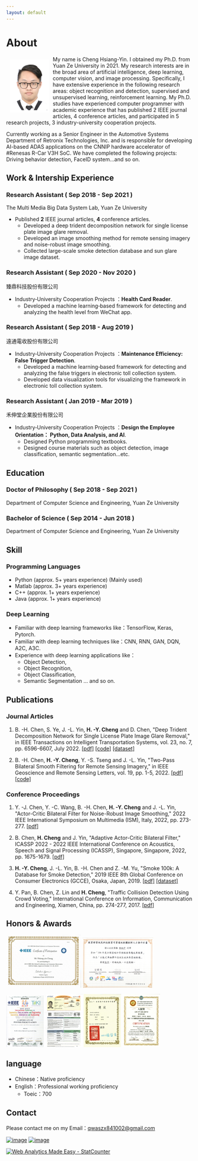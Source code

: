 ```yaml
---
layout: default
---
```



<!-- ![Branching](./figures/demo.jpg) -->

# About
<img alt="" src="figures/photo.JPG" style=" float:left ; margin:10px " width="21%">My name is Cheng Hsiang-Yin. I obtained my Ph.D. from Yuan Ze University in 2021. My research interests are in the broad area of artificial intelligence, deep learning, computer vision, and image processing. Specifically, I have extensive experience in the following research areas: object recognition and detection, supervised and unsupervised learning, reinforcement learning. My Ph.D. studies have experienced computer programmer with academic experience that has published 2 IEEE journal articles, 4 conference articles, and participated in 5 research projects, 3 industry-university cooperation projects. <br clear="left">

<!-- 您好，我是鄭翔尹，畢業於元智大學資訊工程所博士班。在學期間，發表2篇 IEEE 國際期刊論文和4篇 IEEE 國際會議論文；並參與3個產學合作計畫。主要的研究方向是電腦視覺，和深度學習；並了解物件偵測，監督與非監督式學習，強化學習...等方面知識。 -->
Currently working as a Senior Engineer in the Automotive Systems Department of Retronix Technologies, Inc. and is responsible for developing AI-based ADAS applications on the CNNIP hardware accelerator of #Renesas R-Car V3H SoC. We have completed the following projects: Driving behavior detection, FaceID system...and so on.

<!-- 您好，我是鄭翔尹，畢業於元智大學資訊工程所博士班。在學期間，發表2篇 IEEE 國際期刊論文和3篇 IEEE 國際會議論文；並參與3個產學合作計畫。主要的研究方向是電腦視覺，和深度學習；並了解物件偵測，監督與非監督式學習，強化學習...等方面知識。 -->

<!-- I am Joe from Taiwan. I have passion in computer science. This passion carried me through my education at Yuan-Ze University. My Ph.D. studies have provided me with broad proficiency in the use of computer science engineering methods, techniques, and tools. Alongside this, I experienced computer programmer with academic experience that has published 2 IEEE journal articles, 3 conference articles, and participated in 3 industry-university cooperation projects.
 -->
<!--My name is Joe. I have passion in computer science. This passion carried me through my education at Yuan-Ze University. My Ph.D. studies have provided me with broad proficiency in the use of computer science and engineering methods, techniques, and tools. Alongside this, I experienced computer programmer with academic experience that has published 2 IEEE journal articles, 3 conference articles, and participated in 3 industry-university cooperation projects.
My research interests are in the broad area of computer vision, artificial intelligence, and image processing. Specifically, I have extensive experience in the following research areas: object recognition and detection, machine learning, deep learning, supervised and unsupervised learning, image super-resolution, and able to write the following specialties languages: Python, Matlab, C++, and Java.-->

## Work & Intership Experience
### Research Assistant ( Sep 2018 - Sep 2021 )
The Multi Media Big Data System Lab, Yuan Ze University
- Published **2** IEEE journal articles, **4** conference articles.
  - Developed a deep trident decomposition network for single license plate image glare removal.
  - Developed an image smoothing method for remote sensing imagery and noise-robust image smoothing.
  - Collected large-scale smoke detection database and sun glare image dataset.

### Research Assistant ( Sep 2020 - Nov 2020 )
臻鼎科技股份有限公司
- Industry‑University Cooperation Projects ：**Health Card Reader**.
  - Developed a machine learning‑based framework for detecting and analyzing the health level from WeChat app.

### Research Assistant ( Sep 2018 - Aug 2019 )
遠通電收股份有限公司
- Industry‑University Cooperation Projects ：**Maintenance Efficiency: False Trigger Detection**.
  - Developed a machine learning‑based framework for detecting and analyzing the false triggers in electronic toll collection system.
  - Developed data visualization tools for visualizing the framework in electronic toll collection system.

### Research Assistant ( Jan 2019 - Mar 2019 )
禾伸堂企業股份有限公司
- Industry‑University Cooperation Projects ：**Design the Employee Orientation： Python, Data Analysis, and AI**.
  - Designed Python programming textbooks.
  - Designed course materials such as object detection, image classification, semantic segmentation...etc.

## Education
### Doctor of Philosophy ( Sep 2018 - Sep 2021 )
Department of Computer Science and Engineering, Yuan Ze University

### Bachelor of Science ( Sep 2014 - Jun 2018 )
Department of Computer Science and Engineering, Yuan Ze University

## Skill
### Programming Languages
- Python (approx. 5+ years experience) (Mainly used)
- Matlab (approx. 3+ years experience)
- C++ (approx. 1+ years experience)
- Java (approx. 1+ years experience)

### Deep Learning
- Familiar with deep learning frameworks like：TensorFlow, Keras, Pytorch.
- Familiar with deep learning techniques like：CNN, RNN, GAN, DQN, A2C, A3C.
- Experience with deep learning applications like：
  - Object Detection,
  - Object Recognition,
  - Object Classification,
  - Semantic Segmentation ... and so on.

## Publications
### Journal Articles
1. B. -H. Chen, S. Ye, J. -L. Yin, **H. -Y. Cheng** and D. Chen, "Deep Trident Decomposition Network for Single License Plate Image Glare Removal," in IEEE Transactions on Intelligent Transportation Systems, vol. 23, no. 7, pp. 6596-6607, July 2022. [[pdf]](https://ieeexplore.ieee.org/document/9357944) [[code]](https://github.com/bigmms/chen_tits21) [[dataset]](https://bigmms.github.io/chen_tits21_dataset/)

2. B. -H. Chen, **H. -Y. Cheng**, Y. -S. Tseng and J. -L. Yin, "Two-Pass Bilateral Smooth Filtering for Remote Sensing Imagery," in IEEE Geoscience and Remote Sensing Letters, vol. 19, pp. 1-5, 2022. [[pdf]](https://ieeexplore.ieee.org/document/9325516) [[code]](https://github.com/bigmms/chen_grsl21_tpbf)

### Conference Proceedings
1. Y. -J. Chen, Y. -C. Wang, B. -H. Chen, **H. -Y. Cheng** and J. -L. Yin, "Actor-Critic Bilateral Filter for Noise-Robust Image Smoothing," 2022 IEEE International Symposium on Multimedia (ISM), Italy, 2022, pp. 273-277. [[pdf]](https://ieeexplore.ieee.org/document/10019656)

2. B. Chen, **H. Cheng** and J. Yin, "Adaptive Actor-Critic Bilateral Filter," ICASSP 2022 - 2022 IEEE International Conference on Acoustics, Speech and Signal Processing (ICASSP), Singapore, Singapore, 2022, pp. 1675-1679. [[pdf]](https://ieeexplore.ieee.org/document/9746631)

3. **H. -Y. Cheng**, J. -L. Yin, B. -H. Chen and Z. -M. Yu, "Smoke 100k: A Database for Smoke Detection," 2019 IEEE 8th Global Conference on Consumer Electronics (GCCE), Osaka, Japan, 2019. [[pdf]](https://ieeexplore.ieee.org/document/9015309) [[dataset]](https://bigmms.github.io/cheng_gcce19_smoke100k/)

4. Y. Pan, B. Chen, Z. Lin and **H. Cheng**, "Traffic Collision Detection Using Crowd Voting," International Conference on Information, Communication and Engineering, Xiamen, China, pp. 274-277, 2017. [[pdf]](https://ieeexplore.ieee.org/document/8479158)

## Honors & Awards
<a href="https://github.com/qwe12345113/Resume/blob/main/figures/gcce.jpg" title=""><img src="figures/gcce.jpg" alt="Cover" width="40%"/></a> <a href="https://github.com/qwe12345113/Resume/blob/main/figures/award3.png" title=""><img src="figures/award3.png" alt="Cover" width="38%"/></a>

<a href="https://github.com/qwe12345113/Resume/blob/main/figures/ICICE.pdf" title=""><img src="figures/ICICE.jpg" alt="Cover" width="20%"/></a> <a href="https://github.com/qwe12345113/Resume/blob/main/figures/toeic.pdf" title=""><img src="figures/toeic.jpg" alt="Cover" width="20%"/></a> <a href="https://github.com/qwe12345113/Resume/blob/main/figures/award2.png" title=""><img src="figures/award2.png" alt="Cover" width="20%"/></a> <a href="https://github.com/qwe12345113/Resume/blob/main/figures/award1.jpg" title=""><img src="figures/award1.jpg" alt="Cover" width="20%"/></a>

## language
- Chinese：Native proficiency
- English：Professional working proficiency
  - Toeic：700 

## Contact
Please contact me on my Email：[qwaszx841002@gmail.com](mailto:qwaszx841002@gmail.com)

<!-- * Follow me on [Linkedin profile](http://www.linkedin.com/in/joe66-zheng) and [github page](https://github.com/qwe12345113). -->

[![image](https://img.shields.io/badge/LinkedIn-0077B5?style=for-the-badge&logo=linkedin&logoColor=white)](http://www.linkedin.com/in/joe66-zheng)
[![image](https://img.shields.io/badge/GitHub-100000?style=for-the-badge&logo=github&logoColor=white)](https://github.com/qwe12345113)


<!-- <script src="https://platform.linkedin.com/badges/js/profile.js" async defer type="text/javascript"></script> -->

<div class="badge-base LI-profile-badge" data-locale="zh_TW" data-size="medium" data-theme="dark" data-type="VERTICAL" data-vanity="joe66-zheng" data-version="v1"><a class="badge-base__link LI-simple-link" href="https://tw.linkedin.com/in/joe66-zheng?trk=profile-badge"> </a></div>
              


<!-- Default Statcounter code for cheng_gcce19_smoke100k
https://bigmms.github.io/cheng_gcce19_smoke100k/ -->
<script type="text/javascript">
var sc_project=12425948; 
var sc_invisible=1; 
var sc_security="1de152be"; 
</script>
<script type="text/javascript"
src="https://www.statcounter.com/counter/counter.js"
async></script>
<noscript><div class="statcounter"><a title="Web Analytics
Made Easy - StatCounter" href="https://statcounter.com/"
target="_blank"><img class="statcounter"
src="https://c.statcounter.com/12425948/0/1de152be/1/"
alt="Web Analytics Made Easy -
StatCounter"></a></div></noscript>
<!-- End of Statcounter Code -->

<!-- 由 Google 結構化資料標記協助工具產生的 JSON-LD 標記。 -->
<script type="application/ld+json">
{
  "@context" : "http://schema.org",
  "@type" : "Resume",
  "name" : "Joe",
  "description" : "my resume",
  "distribution" : {
    "@type" : "DataDownload",
    "contentUrl" : "https://qwe12345113.github.io/Resume/"
  },
  "sourceOrganization" : "qwe12345113",
  "datePublished" : "2022-05-09"
}
</script>
